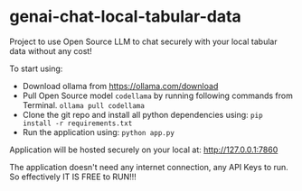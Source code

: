 # genai-chat-local-tabular-data
Project to use Open Source LLM to chat securely with your local tabular data without any cost!

To start using:
- Download ollama from https://ollama.com/download
- Pull Open Source model `codellama` by running following commands from Terminal.
    `ollama pull codellama`
- Clone the git repo and install all python dependencies using:
    `pip install -r requirements.txt`
- Run the application using:
    `python app.py`

Application will be hosted securely on your local at:
http://127.0.0.1:7860

The application doesn't need any internet connection, any API Keys to run. So effectively IT IS FREE to RUN!!!

